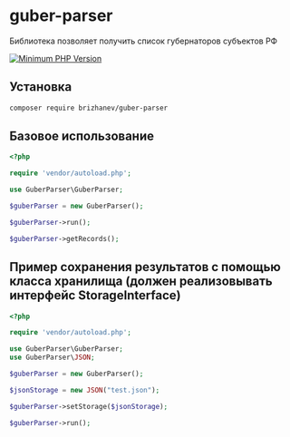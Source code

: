 # guber-parser

Библиотека позволяет получить список губернаторов субъектов РФ

[![Minimum PHP Version](https://img.shields.io/badge/php-%3E%3D%205-blue.svg)](https://php.net/)
## Установка

```bash
composer require brizhanev/guber-parser
```

## Базовое использование

```php
<?php

require 'vendor/autoload.php';

use GuberParser\GuberParser;

$guberParser = new GuberParser();

$guberParser->run();

$guberParser->getRecords();

```
## Пример сохранения результатов с помощью класса хранилища (должен реализовывать интерфейс StorageInterface)

```php
<?php

require 'vendor/autoload.php';

use GuberParser\GuberParser;
use GuberParser\JSON;

$guberParser = new GuberParser();

$jsonStorage = new JSON("test.json");

$guberParser->setStorage($jsonStorage);

$guberParser->run();

```





